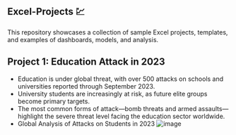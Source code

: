 ## Excel-Projects 💹
This repository showcases a collection of sample Excel projects, templates, and examples of dashboards, models, and analysis.
## Project 1: Education Attack in 2023
- Education is under global threat, with over 500 attacks on schools and universities reported through September 2023.
- University students are increasingly at risk, as future elite groups become primary targets.
- The most common forms of attack—bomb threats and armed assaults—highlight the severe threat level facing the education sector worldwide.
- Global Analysis of Attacks on Students in 2023 
  ![image](https://github.com/user-attachments/assets/08399074-afe7-4df9-9065-c7c380988818)


